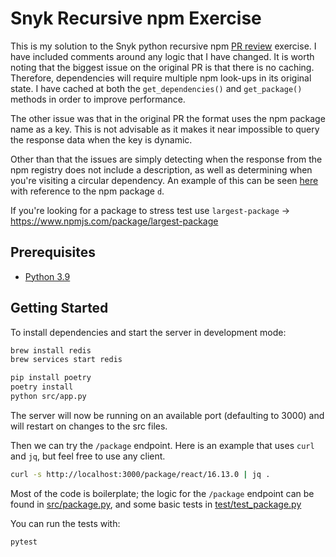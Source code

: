# Snyk Recursive npm Exercise

This is my solution to the Snyk python recursive npm [PR review](https://github.com/snyk/snyk-code-review-exercise/pull/9) exercise.
I have included comments around any logic that I have changed. It is worth noting that the biggest issue on the original PR is that there is no caching. Therefore, dependencies will require
multiple npm look-ups in its original state. I have cached at both the `get_dependencies()` and `get_package()` methods in order to improve performance.

The other issue was that in the original PR the format uses the npm package name as a key. This is not advisable as it makes it near impossible to
query the response data when the key is dynamic.

Other than that the issues are simply detecting when the response from the npm registry does not include a description,
as well as determining when you're visiting a circular dependency. An example of this can be seen [here](https://npm.anvaka.com/#/view/2d/d) with reference to the npm package `d`.

If you're looking for a package to stress test use `largest-package` -> https://www.npmjs.com/package/largest-package

## Prerequisites

* [Python 3.9](https://www.python.org/downloads/release/python-399/)

## Getting Started

To install dependencies and start the server in development mode:

```sh
brew install redis
brew services start redis

pip install poetry
poetry install
python src/app.py
```

The server will now be running on an available port (defaulting to 3000) and
will restart on changes to the src files.

Then we can try the `/package` endpoint. Here is an example that uses `curl` and
`jq`, but feel free to use any client.

```sh
curl -s http://localhost:3000/package/react/16.13.0 | jq .
```

Most of the code is boilerplate; the logic for the `/package` endpoint can be
found in [src/package.py](src/package.py), and some basic tests in
[test/test_package.py](test/test_package.py)

You can run the tests with:

```sh
pytest
```
